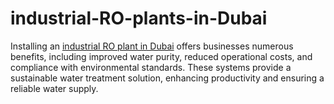 # industrial-RO-plants-in-Dubai

Installing an [industrial RO plant in Dubai](https://roplant.ae/) offers businesses numerous benefits, including improved water purity, reduced operational costs, and compliance with environmental standards. These systems provide a sustainable water treatment solution, enhancing productivity and ensuring a reliable water supply.
